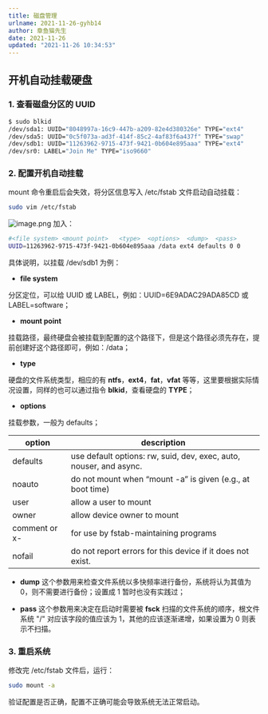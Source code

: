 ```yaml
---
title: 磁盘管理
urlname: 2021-11-26-gyhb14
author: 章鱼猫先生
date: 2021-11-26
updated: "2021-11-26 10:34:53"
---
```


## 开机自动挂载硬盘

### 1. 查看磁盘分区的 UUID

```bash
$ sudo blkid
/dev/sda1: UUID="8048997a-16c9-447b-a209-82e4d380326e" TYPE="ext4"
/dev/sda5: UUID="0c5f073a-ad3f-414f-85c2-4af83f6a437f" TYPE="swap"
/dev/sdb1: UUID="11263962-9715-473f-9421-0b604e895aaa" TYPE="ext4"
/dev/sr0: LABEL="Join Me" TYPE="iso9660"
```

### 2. 配置开机自动挂载

mount 命令重启后会失效，将分区信息写入 /etc/fstab 文件启动自动挂载：

```bash
sudo vim /etc/fstab
```

![image.png](https://shub.weiyan.tech/yuque/elog-cookbook-img/FnQR9M4uGlenJNokKQ_T0voZltar.png)
加入：

```bash
#<file system> <mount point>   <type>  <options>  <dump>  <pass>
UUID=11263962-9715-473f-9421-0b604e895aaa /data ext4 defaults 0 0
```

具体说明，以挂载 /dev/sdb1 为例：

- **file system**

分区定位，可以给 UUID 或 LABEL，例如：UUID=6E9ADAC29ADA85CD 或 LABEL=software；

- **mount point**

挂载路径，最终硬盘会被挂载到配置的这个路径下，但是这个路径必须先存在，提前创建好这个路径即可，例如：/data；

- **type**

硬盘的文件系统类型，相应的有 **ntfs**，**ext4**，**fat**，**vfat** 等等，这里要根据实际情况设置，同样的也可以通过指令 **blkid**，查看硬盘的 **TYPE**；

- **options**

挂载参数，一般为 defaults；

| **option**    | **description**                                                    |
| ------------- | ------------------------------------------------------------------ |
| defaults      | use default options: rw, suid, dev, exec, auto, nouser, and async. |
| noauto        | do not mount when “mount -a” is given (e.g., at boot time)         |
| user          | allow a user to mount                                              |
| owner         | allow device owner to mount                                        |
| comment or x- | for use by fstab-maintaining programs                              |
| nofail        | do not report errors for this device if it does not exist.         |

- **dump**
  这个参数用来检查文件系统以多快频率进行备份，系统将认为其值为 0，则不需要进行备份；设置成 1 暂时也没有实践过；

- **pass**
  这个参数用来决定在启动时需要被 **fsck** 扫描的文件系统的顺序，根文件系统 "/" 对应该字段的值应该为 1，其他的应该逐渐递增，如果设置为 0 则表示不扫描。

### 3. 重启系统

修改完 /etc/fstab 文件后，运行：

```bash
sudo mount -a
```

验证配置是否正确，配置不正确可能会导致系统无法正常启动。
